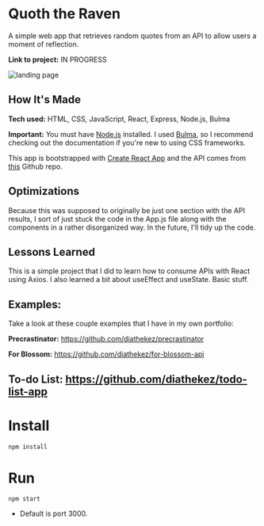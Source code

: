 # Quoth the Raven
A simple web app that retrieves random quotes from an API to allow users a moment of reflection.

**Link to project:** IN PROGRESS

![landing page](#)

## How It's Made

**Tech used:** HTML, CSS, JavaScript, React, Express, Node.js, Bulma

**Important:** You must have [Node.js](https://nodejs.org/en/download/) installed. I used [Bulma](https://bulma.io/), so I recommend checking out the documentation if you're new to using CSS frameworks.

This app is bootstrapped with [Create React App](https://github.com/facebook/create-react-app) and the API comes from [this](https://github.com/lukePeavey/quotable) Github repo.

## Optimizations

Because this was supposed to originally be just one section with the API results, I sort of just stuck the code in the App.js file along with the components in a rather disorganized way. In the future, I'll tidy up the code.

## Lessons Learned

This is a simple project that I did to learn how to consume APIs with React using Axios. I also learned a bit about useEffect and useState. Basic stuff.

## Examples:
Take a look at these couple examples that I have in my own portfolio:

**Precrastinator:** https://github.com/diathekez/precrastinator

**For Blossom:** https://github.com/diathekez/for-blossom-api

**To-do List:** https://github.com/diathekez/todo-list-app
---

# Install

`npm install`

# Run

`npm start`

- Default is port 3000.